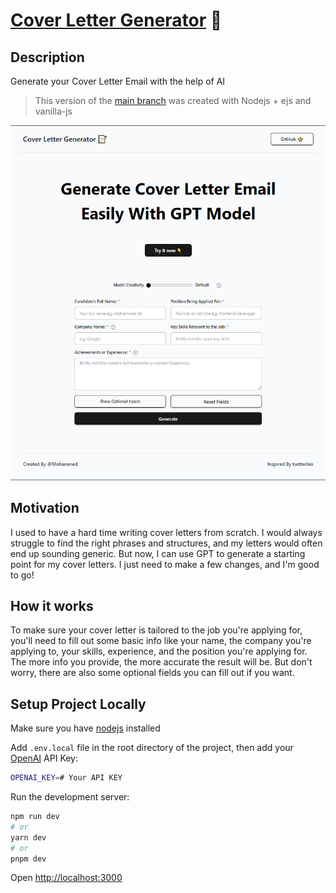 # [Cover Letter Generator](https://cover-letter-email-generator.vercel.app/) 📝

## Description

Generate your Cover Letter Email with the help of AI

> This version of the [main branch](/MohamedAlosaili/cover-letter-generator) was created with Nodejs + ejs and vanilla-js

![Page screenshot](/public/assets/page-screenshot.png)

## Motivation

I used to have a hard time writing cover letters from scratch. I would always struggle to find the right phrases and structures, and my letters would often end up sounding generic. But now, I can use GPT to generate a starting point for my cover letters. I just need to make a few changes, and I'm good to go!

## How it works

To make sure your cover letter is tailored to the job you're applying for, you'll need to fill out some basic info like your name, the company you're applying to, your skills, experience, and the position you're applying for. The more info you provide, the more accurate the result will be. But don't worry, there are also some optional fields you can fill out if you want.

## Setup Project Locally

Make sure you have [nodejs](https://nodejs.org) installed

Add `.env.local` file in the root directory of the project, then add your [OpenAI](https://platform.openai.com/account/api-keys) API Key:

```bash
OPENAI_KEY=# Your API KEY

```

Run the development server:

```bash
npm run dev
# or
yarn dev
# or
pnpm dev
```

Open [http://localhost:3000](http://localhost:3000)